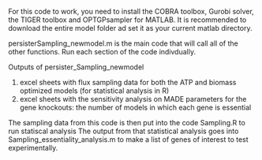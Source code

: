 For this code to work, you need to install the COBRA toolbox, Gurobi solver, the TIGER toolbox and OPTGPsampler for MATLAB. It is recommended to download the entire model folder ad set it as your current matlab directory.

persisterSampling_newmodel.m is the main code that will call all of the other functions. 
Run each section of the code indivdually. 

Outputs of persister_Sampling_newmodel
1. excel sheets with flux sampling data for both the ATP and biomass optimized models (for statistical analysis in R)
2. excel sheets with the sensitivity analysis on MADE parameters for the gene knockouts: the number of models in which each gene is essential

The sampling data from this code is then put into the code Sampling.R to run statiscal analysis 
The output from that statistical analysis goes into Sampling_essentiality_analysis.m to make a list of genes of interest to test experimentally. 
